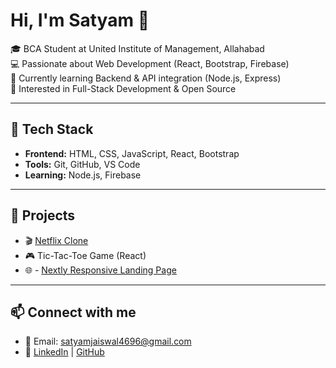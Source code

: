 # Hi, I'm Satyam 👋

🎓 BCA Student at United Institute of Management, Allahabad  
💻 Passionate about Web Development (React, Bootstrap, Firebase)  
🌱 Currently learning Backend & API integration (Node.js, Express)  
🚀 Interested in Full-Stack Development & Open Source  

---

## 🔧 Tech Stack
- **Frontend:** HTML, CSS, JavaScript, React, Bootstrap  
- **Tools:** Git, GitHub, VS Code  
- **Learning:** Node.js, Firebase  

---

## 📌 Projects
- 🎬 [Netflix Clone](https://satyam-jais1233.github.io/netflix-project/)  
- 🎮 Tic-Tac-Toe Game (React)
- 🌐 - [Nextly Responsive Landing Page](https://satyam-jais1233.github.io/nextly-project/) 

---

## 📫 Connect with me
- 📧 Email: satyamjaiswal4696@gmail.com  
- 🔗 [LinkedIn](https://www.linkedin.com/in/satyamjaiswal1233/)  | [GitHub](https://github.com/satyam-jais1233)


